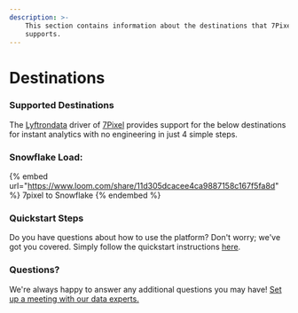 ```yaml
---
description: >-
    This section contains information about the destinations that 7Pixel
    supports.
---
```


# Destinations

### Supported Destinations

The [Lyftrondata](https://www.lyftrondata.com/) driver of [7Pixel](https://www.lyftrondata.com/integration/7pixel/) provides support for the below destinations for instant analytics with no engineering in just 4 simple steps.

### Snowflake Load:

{% embed url="https://www.loom.com/share/11d305dcacee4ca9887158c167f5fa8d" %}
7pixel to Snowflake
{% endembed %}

### Quickstart Steps

Do you have questions about how to use the platform? Don't worry; we've got you covered. Simply follow the quickstart instructions [here](../../../quickstart-steps.md).

### Questions? <a href="#questions" id="questions"></a>

We're always happy to answer any additional questions you may have! [Set up a meeting with our data experts.](https://www.lyftrondata.com/book-a-meeting/)
